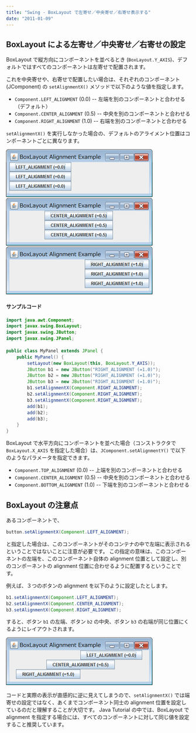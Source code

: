 ```yaml
---
title: "Swing - BoxLayout で左寄せ／中央寄せ／右寄せ表示する"
date: "2011-01-09"
---
```


BoxLayout による左寄せ／中央寄せ／右寄せの設定
----

BoxLayout で縦方向にコンポーネントを並べるとき (`BoxLayout.Y_AXIS`)、デフォルトではすべてのコンポーネントは左寄せで配置されます。

これを中央寄せや、右寄せで配置したい場合は、それぞれのコンポーネント (JComponent) の `setAlignmentX()` メソッドで以下のような値を指定します。

- `Component.LEFT_ALIGNMENT` (0.0) -- 左端を別のコンポーネントと合わせる（デフォルト）
- `Component.CENTER_ALIGNMENT` (0.5) -- 中央を別のコンポーネントと合わせる
- `Component.RIGHT_ALIGNMENT` (1.0) -- 右端を別のコンポーネントと合わせる

`setAlignmentX()` を実行しなかった場合の、デフォルトのアライメント位置はコンポーネントごとに異なります。

![box-layout1.png](./box-layout1.png)
![box-layout2.png](./box-layout2.png)
![box-layout3.png](./box-layout3.png)

#### サンプルコード

~~~ java
import java.awt.Component;
import javax.swing.BoxLayout;
import javax.swing.JButton;
import javax.swing.JPanel;

public class MyPanel extends JPanel {
    public MyPanel() {
        setLayout(new BoxLayout(this, BoxLayout.Y_AXIS));
        JButton b1 = new JButton("RIGHT_ALIGNMENT (=1.0)");
        JButton b2 = new JButton("RIGHT_ALIGNMENT (=1.0)");
        JButton b3 = new JButton("RIGHT_ALIGNMENT (=1.0)");
        b1.setAlignmentX(Component.RIGHT_ALIGNMENT);
        b2.setAlignmentX(Component.RIGHT_ALIGNMENT);
        b3.setAlignmentX(Component.RIGHT_ALIGNMENT);
        add(b1);
        add(b2);
        add(b3);
    }
}
~~~

BoxLayout で水平方向にコンポーネントを並べた場合（コンストラクタで `BoxLayout.X_AXIS` を指定した場合）は、`JComponent.setAlignmentY()` で以下のようなパラメータを指定できます。

- `Component.TOP_ALIGNMENT` (0.0) -- 上端を別のコンポーネントと合わせる
- `Component.CENTER_ALIGNMENT` (0.5) -- 中央を別のコンポーネントと合わせる
- `Component.BOTTOM_ALIGNMENT` (1.0) -- 下端を別のコンポーネントと合わせる


BoxLayout の注意点
----

あるコンポーネントで、

~~~ java
button.setAlignmentX(Component.LEFT_ALIGNMENT);
~~~

と指定した場合は、このコンポーネントがそのコンテナの中で左端に表示されるということではないことに注意が必要です。
この指定の意味は、このコンポーネントの左端を、このコンポーネント自体の alignment 位置として設定し、別のコンポーネントの alignment 位置に合わせるように配置するということです。

例えば、３つのボタンの alignment を以下のように設定したとします。

~~~ java
b1.setAlignmentX(Component.LEFT_ALIGNMENT);
b2.setAlignmentX(Component.CENTER_ALIGNMENT);
b3.setAlignmentX(Component.RIGHT_ALIGNMENT);
~~~

すると、ボタン `b1` の左端、ボタン `b2` の中央、ボタン `b3` の右端が同じ位置にくるようにレイアウトされます。

![box-layout4.png](./box-layout4.png)

コードと実際の表示が直感的に逆に見えてしまうので、`setAlignmentX()` では端寄せの設定ではなく、あくまでコンポーネント同士の alignment 位置を設定しているのだと理解することが大切です。
Java Tutorial の中では、BoxLayout で alignment を指定する場合には、すべてのコンポーネントに対して同じ値を設定すること推奨しています。

